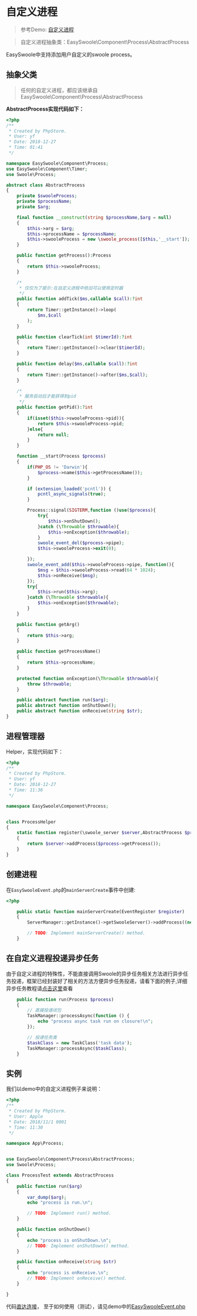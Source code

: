 # 自定义进程

> 参考Demo: [自定义进程](https://github.com/easy-swoole/demo/tree/3.x-process)

> 自定义进程抽象类：EasySwoole\Component\Process\AbstractProcess

EasySwoole中支持添加用户自定义的swoole process。  

## 抽象父类
> 任何的自定义进程，都应该继承自EasySwoole\Component\Process\AbstractProcess

**AbstractProcess实现代码如下：**
```php
<?php
/**
 * Created by PhpStorm.
 * User: yf
 * Date: 2018-12-27
 * Time: 01:41
 */

namespace EasySwoole\Component\Process;
use EasySwoole\Component\Timer;
use Swoole\Process;

abstract class AbstractProcess
{
    private $swooleProcess;
    private $processName;
    private $arg;

    final function __construct(string $processName,$arg = null)
    {
        $this->arg = $arg;
        $this->processName = $processName;
        $this->swooleProcess = new \swoole_process([$this,'__start']);
    }

    public function getProcess():Process
    {
        return $this->swooleProcess;
    }

    /*
     * 仅仅为了提示:在自定义进程中依旧可以使用定时器
     */
    public function addTick($ms,callable $call):?int
    {
        return Timer::getInstance()->loop(
            $ms,$call
        );
    }

    public function clearTick(int $timerId):?int
    {
        return Timer::getInstance()->clear($timerId);
    }

    public function delay($ms,callable $call):?int
    {
        return Timer::getInstance()->after($ms,$call);
    }

    /*
     * 服务启动后才能获得到pid
     */
    public function getPid():?int
    {
        if(isset($this->swooleProcess->pid)){
            return $this->swooleProcess->pid;
        }else{
            return null;
        }
    }

    function __start(Process $process)
    {
        if(PHP_OS != 'Darwin'){
            $process->name($this->getProcessName());
        }

        if (extension_loaded('pcntl')) {
            pcntl_async_signals(true);
        }

        Process::signal(SIGTERM,function ()use($process){
            try{
                $this->onShutDown();
            }catch (\Throwable $throwable){
                $this->onException($throwable);
            }
            swoole_event_del($process->pipe);
            $this->swooleProcess->exit(0);

        });
        swoole_event_add($this->swooleProcess->pipe, function(){
            $msg = $this->swooleProcess->read(64 * 1024);
            $this->onReceive($msg);
        });
        try{
            $this->run($this->arg);
        }catch (\Throwable $throwable){
            $this->onException($throwable);
        }
    }

    public function getArg()
    {
        return $this->arg;
    }

    public function getProcessName()
    {
        return $this->processName;
    }

    protected function onException(\Throwable $throwable){
        throw $throwable;
    }

    public abstract function run($arg);
    public abstract function onShutDown();
    public abstract function onReceive(string $str);
}
```

## 进程管理器
Helper，实现代码如下：
```php
<?php
/**
 * Created by PhpStorm.
 * User: yf
 * Date: 2018-12-27
 * Time: 11:36
 */

namespace EasySwoole\Component\Process;


class ProcessHelper
{
    static function register(\swoole_server $server,AbstractProcess $process):bool
    {
        return $server->addProcess($process->getProcess());
    }
}
```

## 创建进程
在`EasySwooleEvent.php`的`mainServerCreate`事件中创建:
````php
<?php

    public static function mainServerCreate(EventRegister $register)
    {
        ServerManager::getInstance()->getSwooleServer()->addProcess((new Task('processTest'))->getProcess());

        // TODO: Implement mainServerCreate() method.
    }
````

## 在自定义进程投递异步任务

由于自定义进程的特殊性，不能直接调用Swoole的异步任务相关方法进行异步任务投递，框架已经封装好了相关的方法方便异步任务投递，请看下面的例子,详细异步任务教程请[点击这里](async_task.md)查看

```php
    public function run(Process $process)
    {
        // 直接投递闭包
        TaskManager::processAsync(function () {
            echo "process async task run on closure!\n";
        });

        // 投递任务类
        $taskClass = new TaskClass('task data');
        TaskManager::processAsync($taskClass);
    }
```

## 实例
我们以demo中的自定义进程例子来说明：
```php
<?php
/**
 * Created by PhpStorm.
 * User: Apple
 * Date: 2018/11/1 0001
 * Time: 11:30
 */

namespace App\Process;


use EasySwoole\Component\Process\AbstractProcess;
use Swoole\Process;

class ProcessTest extends AbstractProcess
{
    public function run($arg)
    {
        var_dump($arg);
        echo "process is run.\n";

        // TODO: Implement run() method.
    }

    public function onShutDown()
    {
        echo "process is onShutDown.\n";
        // TODO: Implement onShutDown() method.
    }

    public function onReceive(string $str)
    {
        echo "process is onReceive.\n";
        // TODO: Implement onReceive() method.
    }

}
```
代码[直达连接](https://github.com/easy-swoole/demo/blob/3.x-process/App/Process/ProcessOne.php)，
至于如何使用（测试），请见demo中的[EasySwooleEvent.php](https://github.com/easy-swoole/demo/blob/3.x-process/EasySwooleEvent.php)
